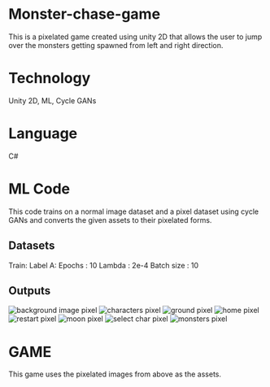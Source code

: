 # Monster-chase-game
This is a pixelated game created using unity 2D that allows the user to jump over the monsters getting spawned from left and right direction. 

# Technology
Unity 2D, ML, Cycle GANs

# Language
C#

# ML Code 
This code trains on a normal image dataset and a pixel dataset using cycle GANs and converts the given assets to their pixelated forms.

## Datasets
Train: 
Label A: 
Epochs : 10
Lambda : 2e-4
Batch  size : 10

## Outputs

![background image pixel](https://user-images.githubusercontent.com/84968542/152483357-d6099717-af4c-4c99-a2b1-560df280dca2.jpeg)
![characters pixel](https://user-images.githubusercontent.com/84968542/152483414-d17accfa-f41c-451a-82c5-21eff6ae719f.jpg)
![ground pixel](https://user-images.githubusercontent.com/84968542/152483429-5faafba5-7632-4692-926b-0e09d44620b1.jpeg)
![home pixel](https://user-images.githubusercontent.com/84968542/152483473-fc9332ea-970b-4976-9b22-523d6fccba10.jpeg)
![restart pixel](https://user-images.githubusercontent.com/84968542/152483496-f28f22b4-da23-4352-a99d-8800f01e7557.jpeg)
![moon pixel](https://user-images.githubusercontent.com/84968542/152483516-2a905438-6c36-4a4c-869a-374e4cab6129.jpg)
![select char pixel](https://user-images.githubusercontent.com/84968542/152483542-6a66bbb2-84b0-4ebd-97bd-3d4601d94a45.jpg)
![monsters pixel](https://user-images.githubusercontent.com/84968542/152483624-cd144bfe-fa5b-42a0-84a3-b04dcc7282e7.jpeg)


# GAME
This game uses the pixelated images from above as the assets. 

